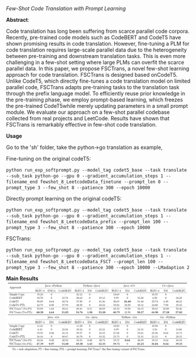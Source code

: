 *Few-Shot Code Translation with Prompt Learning*


**Abstract**: 


Code translation has long been suffering from scarce parallel code corpora. Recently, pre-trained code models such as CodeBERT and CodeT5 have shown promising results in code translation. However, fine-tuning a PLM for code translation requires large-scale parallel data due to the heterogeneity between pre-training and downstream translation tasks. This is even more challenging in a few-shot setting where large PLMs can overfit the scarce parallel data. In this paper, we propose FSCTrans, a novel few-shot learning approach for code translation. FSCTrans is designed based onCodeT5. Unlike CodeT5, which directly fine-tunes a code translation model on limited parallel code, FSCTrans adapts pre-training tasks to the translation task through the prefix language model. To efficiently reuse prior knowledge in the pre-training phase, we employ prompt-based learning, which freezes the pre-trained CodeT5while merely updating parameters in a small prompt module. We evaluate our approach on a few-shot parallel codebase collected from real projects and LeetCode. Results have shown that FSCTrans is remarkably effective in few-shot code translation.


**Usage**

Go to the 'sh' folder, take the python->go translation as example,


Fine-tuning on the original codeT5:
```
python run_exp_softprompt.py --model_tag codet5_base --task translate --sub_task python-go --gpu 0 --gradient_accumulation_steps 1 --filename_end fewshot_8_LeetcodeData_finetune --prompt_len 0 --prompt_type 3 --few_shot 8 --patience 300 --epoch 10000
```


Directly prompt learning on the original codeT5:
```
python run_exp_softprompt.py --model_tag codet5_base --task translate --sub_task python-go --gpu 0 --gradient_accumulation_steps 1 --filename_end fewshot_8_LeetcodeData_prefix --prompt_len 100 --prompt_type 3 --few_shot 8 --patience 300 --epoch 10000
```


FSCTrans:
```
python run_exp_softprompt.py --model_tag codet5_base --task translate --sub_task python-go --gpu 0 --gradient_accumulation_steps 1 --filename_end fewshot_8_LeetcodeData_FSCT --prompt_len 100 --prompt_type 3 --few_shot 8 --patience 300 --epoch 10000 --LMadaption 2
```



**Main Results**
![Results](result.png)

